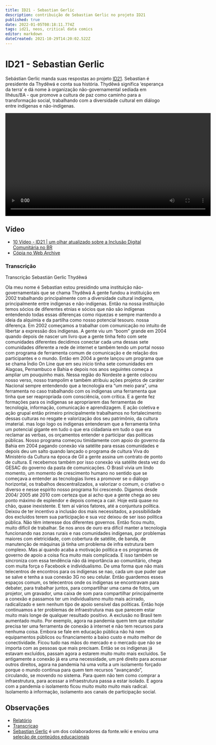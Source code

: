 ```yaml
---
title: ID21 - Sebastian Gerlic
description: contribuição de Sebastian Gerlic no projeto ID21
published: true
date: 2022-01-05T08:18:11.774Z
tags: id21, neos, critical data comics
editor: markdown
dateCreated: 2021-10-29T14:20:02.522Z
---
```


# ID21 - Sebastian Gerlic

Sebástian Gerlic manda suas respostas ao projeto [ID21](/id21). Sebastian é presidente da Thydêwá e conta sua história. Thydêwá significa ‘esperança da terra’ e dá nome à organização não-governamental sediada em Ilhéus/BA - que promove a cultura de paz como caminho para a transformação social, trabalhando com a diversidade cultural em diálogo entre indígenas e não-indígenas. 

<video width="640" controls>
  <source src="https://archive.org/download/id21-videos/id21_sebastian-gerlic.mp4" type="video/mp4">
  Seu navegador não suporta vídeos embutidos
</video>

## Vídeo

 - [10 Vídeo - ID21 | um olhar atualizado sobre a Inclusão Digital Comunitária no BR](https://www.youtube.com/watch?v=_s7BWK_OdC0)
 - [Cópia no Web Archive](https://archive.org/details/id21-videos/id21_sebastian-gerlic.mov)

### Transcrição
Transcrição Sebastián Gerlic
Thydêwá

Ola meu nome é Sebastian
estou presidindo uma instituição não-governamentais que se chama Thydêwá
A gente fundou a instituição em 2002 trabalhando principalmente com a diversidade cultural indigena, principalmente entre indígenas e não-indígenas. Então na nossa instituição temos sócios de diferentes etnias e sócios que não são indígenas entendendo todas essas diferenças como riquezas e sempre mantendo a ideia da alquimia e da partilha como nosso potencial tesouro. nossa diferença.
Em 2002 começamos a trabalhar com comunicação no intuito de libertar a expressão dos indígenas.  A gente viu um “boom” grande em 2004 quando depois de nascer um livro que a gente tinha feito com sete comunidades diferentes decidimos conectar cada uma dessas sete comunidades diferente a rede de internet e também tendo um portal nosso com programa de ferramenta comum de comunicação e de relação dos participantes e o mundo. Então em 2004 a gente lançou um programa que se chama  Índio On Line que em seu início tinha sete comunidades em Alagoas, Pernambuco e Bahia e depois nos anos seguintes começa a ampliar um pouquinho mais. Nessa região do Nordeste a gente colocou nosso verso, nosso trampolim e também atribuiu ações projetos de caráter Nacional sempre entendendo que a tecnologia era “um meio para”, uma ferramenta no caso trabalhando com os indígenas uma ferramenta que tinha que ser reapropriada com consciência, com crítica. E a gente fez formações para os indígenas se apropriarem das ferramentas de tecnologia, informação, comunicação e aprendizagem. E ação coletiva e ação grupal então primeiro principalmente trabalhamos no fortalecimento dessas culturas no resgate e valorização dos seu patrimônio, da cultura imaterial. mas logo logo os indígenas entenderam que a ferramenta tinha um potencial gigante em tudo o que era cidadania em tudo o que era reclamar as verbas, os orçamentos entender e participar das políticas públicas.
Nosso programa começou timidamente com apoio do governo da Bahia em 2004 pagando conexão via satélite para essas comunidades e depois deu um salto quando lançado o programa de cultura Viva do Ministério da Cultura na época de Gil a gente assina um contrato de ponto de cultura. E recebemos também por isso conexão via satélite desta vez do GESAC do governo da pasta de comunicações. 
O Brasil vivia um lindo momento, um momento de crescimento humano no sentido que se começava a entender as tecnologias livres a promover se o diálogo horizontal, os trabalhos descentralizados, a valorizar o comum, o criativo o diverso e nesse espírito nosso programa foi crescendo. Digamos desde 2004/ 2005 até 2010  com certeza que ai acho que a gente chega ao seu ponto máximo de esplendor e depois começa a cair. Hoje está quase no chão, quase inexistente. 
E tem aí vários fatores, até a conjuntura política. Deixou de ter incentivo a inclusão dos mais necessitados, a possibilidade dos excluídos terem sua participação e sua voz deixou de ser isso política pública. Não têm interesse dos diferentes governos. Então ficou muito, muito difícil de trabalhar.  Se nos anos de  ouro era difícil manter a tecnologia funcionando nas zonas rurais e nas comunidades indígenas, por problemas maiores com eletricidade, com cobertura de satélite, de banda, de manutenção de máquinas já tinha um problema de infra estrutura bem complexo. Mas aí quando acaba a motivação política e os programas de governo  de apoio  a coisa fica muito mais complicada. E isso também se sincroniza com essa tendência não dá importância ao comunitário, chega com muita força o Facebook e individualismo. De uma forma que não mais telecentros de encontros para os indígenas  se nao, cada um que puder que se salve e tenha a sua conexão 3G no seu celular. 
Então guardemos esses espaços comum, os telecentros  onde os indígenas se encontravam para debater, para trabalhar juntos, para compartilhar uma cama de fotos, um projetor, um gravador, uma caixa de som para compartilhar principalmente a conexão e passamos ter um individualismo muito mais acirrado, radicalizado e sem nenhum tipo de apoio sensível das políticas. Então hoje continuamos a ter problemas de infraestrutura mas que parecem estar muito mais longe de qualquer resultado positivo. A exclusão no Brasil tem aumentado muito. Por exemplo, agora na pandemia quem tem que estudar precisa ter uma ferramenta de conexão à internet e não tem recursos para nenhuma coisa. Embora se fale em educação pública não há nem equipamentos públicos ou financiamento a baixo custo e muito melhor de conectividade. Ficou tudo nas mãos do mercado e o mercado que não se importa com as pessoas que mais precisam. 
Então se os indígenas já estavam excluídos, passam agora a estarem muito muito mais excluídos. Se antigamente a conexão já era uma necessidade, um pré direito para acessar outros direitos, agora na pandemia há uma volta a um isolamento forçado porque o mundo continua para quem tem recursos “avançando”, circulando, se movendo no sistema.  Para quem não tem como comprar a infraestrutura, para acessar a infraestrutura passa a estar isolado. E agora com a pandemia o isolamento ficou muito muito muito mais radical. 
Isolamento à informação, isolamento aos canais de participação social.

## Observações

 - [Relatório](https://archive.org/details/ID21_0-5/video)
 - [Transcricao](https://archive.org/details/transcricoes-inclusao-digital-critical-data-comics/Transcricao-Sebastia%CC%81n-Gerlic-Thyde%CC%82wa%CC%81) 
 - [Sebastian Gerlic](/pessoas/sebastian-gerlic) é um dos colaboradores da fonte.wiki e enviou uma [seleção de conteúdos educacionais](/listas/sebastian-gerlic)
